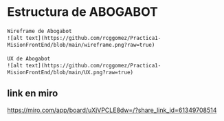 # Estructura de ABOGABOT

	Wireframe de Abogabot
	![alt text](https://github.com/rcggomez/Practica1-MisionFrontEnd/blob/main/wireframe.png?raw=true)
	
	UX de Abogabot
	![alt text](https://github.com/rcggomez/Practica1-MisionFrontEnd/blob/main/UX.png?raw=true)

## link en miro

https://miro.com/app/board/uXjVPCLE8dw=/?share_link_id=61349708514
